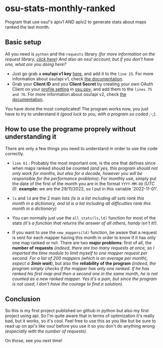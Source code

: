 # osu-stats-monthly-ranked

Program that use osu!'s apiv1 AND apiv2 to generate stats about maps ranked the last month.

## Basic setup

All you need is `python` and the `requests` library *(for more information on the request library, [click here](https://pypi.org/project/requests/))*
*And also an osu! account, but if you don't have one, what are you doing here?*

- Just go grab a **osu!api v1 key** [here](https://osu.ppy.sh/p/api/), and add it to the `line 25`. For more information about osu!api v1, check [the documentation](https://github.com/ppy/osu-api/wiki).
- Grab your **Client ID** and you **Client Secret** by creating your own OAuth Client on your [profile setting](https://osu.ppy.sh/home/account/edit) in [osu.ppy](https://osu.ppy.sh/home), and add them to the `lines 75 and 76`. For more information about osu!api v2, check [the documentation](https://osu.ppy.sh/docs/index.html).

You have done the most complicated! The program works now, you just have to try to understand it *(good luck to you, with a program so coded ;-;)*.

## How to use the programe proprely without understanding it

There are only a few things you need to understand in order to use the code correctly.

- `line 61` : Probably the most important one, is the one that defines since when maps ranked should be counted *(and yes, this program should not only work for months, but also for a decade, however you will be responsible for the performance problems)*. For monthly use, simply put the date of the first of the month you are in the format `YYYY-MM-DD` *(UTC 0)*.
**example:** we are the 29/11/2022, so I put in this variable '2022-11-01'.

- `ls` and `ld` are the 2 main lists *(ls is a list including all sets rank this month in a dictionary, and ld is a list including all difficulties rank this month in a dictionary)*

- You can normally just use the `all_stats(ls,ld)` function for most of the stats *(it's a function that returns the answer of all others, handy isn't it!)*.

- If you want to use the `new_mappers(ld)` function, be aware that a request is sent for each mapper having this month in order to know if it has only one map ranked or not. There are two **major problems**: first of all, the **number of requests** *(indeed, there are too many requests at once, so I imported the time module to limit myself to one mapper request per second. For a list of 200 mappers (which is an average per month), expect a **3min wait**)*, but also the **reliability of the program** *(indeed, the program simply checks if the mapper has only one ranked. If he has ranked his first map and then a second one in the same month, he is not counted as a new ranked mapper. Yes it's a pain, but since the program is not used, I don't have the courage to find a solution)*.

## Conclusion

So this is my first project published on github in python but also my first project using api. So I'm quite aware that in terms of optimization it's really bad, but it works, so it's cool. Feel free to use this as you like but be sure to read up on api's like osu! before you use it so you don't do anything wrong *(especially with the number of requests)*.

On those, see you next time!
